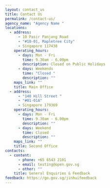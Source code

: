```yaml
---
layout: contact_us
title: Contact Us
permalink: /contact-us/
agency_name: "Agency Name "
locations:
  - address:
      - 10 Pasir Panjang Road
      - "#10-01, Mapletree City"
      - Singapore 117438
    operating_hours:
      - days: Mon - Fri
        time: 9.30am - 6.00pm
        description: Closed on Public Holidays
      - days: Weekends
        time: "Closed "
        description: ""
    maps_link: ""
    title: Main Office
  - address:
      - "140 Hill Street "
      - "#01-01A"
      - Singapore 179369
    operating_hours:
      - days: Mon - Fri
        time: 9.30am - 6.00pm
        description: ""
      - days: Weekend
        time: Closed
        description: ""
    maps_link: ""
    title: Second Office
contacts:
  - content:
      - phone: +65 6543 2101
      - email: testing@open.gov.sg
      - other: ""
    title: General Enquiries & Feedback
feedback: https://go.gov.sg/jinhuifeedback
---
```

